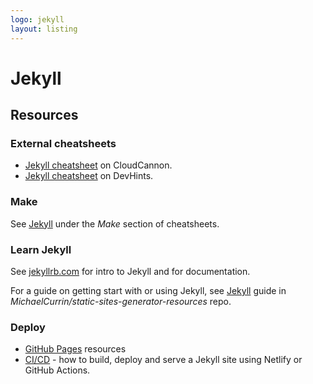 ```yaml
---
logo: jekyll
layout: listing
---
```

# Jekyll



## Resources

### External cheatsheets

- [Jekyll cheatsheet](https://learn.cloudcannon.com/jekyll-cheat-sheet/) on CloudCannon.
- [Jekyll cheatsheet](https://devhints.io/jekyll) on DevHints.

### Make

See [Jekyll](https://github.com/MichaelCurrin/cheatsheets/blob/master/cheatsheets/shell/make.md#jekyll) under the _Make_ section of cheatsheets.

### Learn Jekyll

See [jekyllrb.com](https://jekyllrb.com) for intro to Jekyll and for documentation.

For a guide on getting start with or using Jekyll, see [Jekyll](https://github.com/MichaelCurrin/static-sites-generator-resources/blob/master/Jekyll/) guide in _MichaelCurrin/static-sites-generator-resources_ repo.

### Deploy

- [GitHub Pages](https://github.com/MichaelCurrin/code-resources/blob/master/resources/github-pages.md) resources
- [CI/CD](https://github.com/MichaelCurrin/code-cookbook/tree/master/recipes/ci-cd) - how to build, deploy and serve a Jekyll site using Netlify or GitHub Actions.
